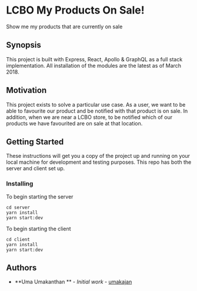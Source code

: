 # LCBO My Products On Sale!

Show me my products that are currently on sale

## Synopsis

This project is built with Express, React, Apollo & GraphQL as a full stack implementation. All installation of the modules are the latest as of March 2018. 

## Motivation

This project exists to solve a particular use case. As a user, we want to be able to favourite our product and be notified with that product is on sale. In addition, when we are near a LCBO store, to be notified which of our products we have favourited are on sale at that location. 

## Getting Started

These instructions will get you a copy of the project up and running on your local machine for development and testing purposes. This repo has both the server and client set up.


### Installing

To begin starting the server

```
cd server
yarn install
yarn start:dev
```

To begin starting the client 

```
cd client
yarn install
yarn start:dev
```

## Authors

* **Uma Umakanthan ** - *Initial work* - [umakajan](https://github.com/umakajan)

